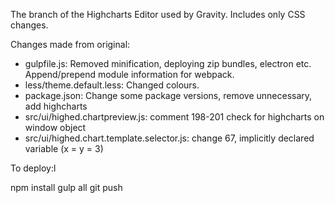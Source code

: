 The branch of the Highcharts Editor used by Gravity.  Includes only CSS changes.

Changes made from original:
* gulpfile.js: Removed minification, deploying zip bundles, electron etc.  Append/prepend module information for webpack.
* less/theme.default.less: Changed colours.
* package.json: Change some package versions, remove unnecessary, add highcharts
* src/ui/highed.chartpreview.js: comment 198-201 check for highcharts on window object 
* src/ui/highed.chart.template.selector.js: change 67, implicitly declared variable (x = y = 3)

To deploy:l

npm install
gulp all
git push